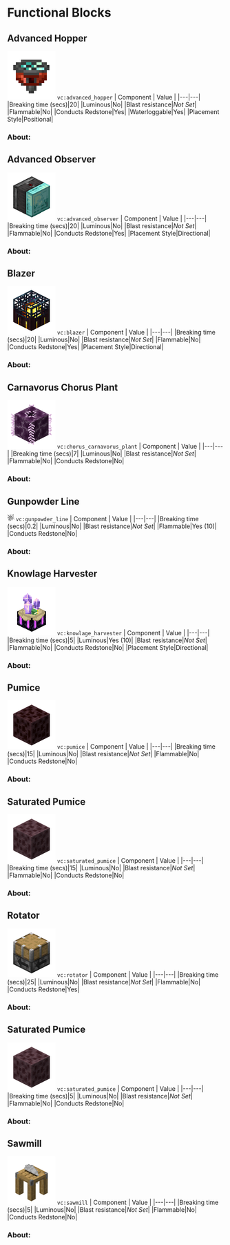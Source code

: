 # Functional Blocks

## Advanced Hopper

![img](../ass-sets/blocks/advanced_hopper.png)
`vc:advanced_hopper`
| Component | Value |
|---|---|
|Breaking time (secs)|20|
|Luminous|No|
|Blast resistance|_Not Set_|
|Flammable|No|
|Conducts Redstone|Yes|
|Waterloggable|Yes|
|Placement Style|Positional|

### About:

## Advanced Observer

![img](../ass-sets/blocks/advanced_observer.png)
`vc:advanced_observer`
| Component | Value |
|---|---|
|Breaking time (secs)|20|
|Luminous|No|
|Blast resistance|_Not Set_|
|Flammable|No|
|Conducts Redstone|Yes|
|Placement Style|Directional|

### About:

## Blazer

![img](../ass-sets/blocks/blazer.png)
`vc:blazer`
| Component | Value |
|---|---|
|Breaking time (secs)|20|
|Luminous|No|
|Blast resistance|_Not Set_|
|Flammable|No|
|Conducts Redstone|Yes|
|Placement Style|Directional|

### About:

## Carnavorus Chorus Plant

![img](../ass-sets/blocks/chorus_carnavorus_plant.png)
`vc:chorus_carnavorus_plant`
| Component | Value |
|---|---|
|Breaking time (secs)|7|
|Luminous|No|
|Blast resistance|_Not Set_|
|Flammable|No|
|Conducts Redstone|No|

### About:

## Gunpowder Line

![img](../ass-sets/blocks/gunpowder_line.png)
`vc:gunpowder_line`
| Component | Value |
|---|---|
|Breaking time (secs)|0.2|
|Luminous|No|
|Blast resistance|_Not Set_|
|Flammable|Yes (10)|
|Conducts Redstone|No|

### About:

## Knowlage Harvester

![img](../ass-sets/blocks/knowlage_harvester.png)
`vc:knowlage_harvester`
| Component | Value |
|---|---|
|Breaking time (secs)|5|
|Luminous|Yes (10)|
|Blast resistance|_Not Set_|
|Flammable|No|
|Conducts Redstone|No|
|Placement Style|Directional|

### About:

## Pumice

![img](../ass-sets/blocks/pumice.png)
`vc:pumice`
| Component | Value |
|---|---|
|Breaking time (secs)|15|
|Luminous|No|
|Blast resistance|_Not Set_|
|Flammable|No|
|Conducts Redstone|No|

### About:

## Saturated Pumice

![img](../ass-sets/blocks/saturated_pumice.png)
`vc:saturated_pumice`
| Component | Value |
|---|---|
|Breaking time (secs)|15|
|Luminous|No|
|Blast resistance|_Not Set_|
|Flammable|No|
|Conducts Redstone|No|

### About:

## Rotator

![img](../ass-sets/blocks/rotator.png)
`vc:rotator`
| Component | Value |
|---|---|
|Breaking time (secs)|25|
|Luminous|No|
|Blast resistance|_Not Set_|
|Flammable|No|
|Conducts Redstone|Yes|

### About:

## Saturated Pumice

![img](../ass-sets/blocks/saturated_pumice.png)
`vc:saturated_pumice`
| Component | Value |
|---|---|
|Breaking time (secs)|5|
|Luminous|No|
|Blast resistance|_Not Set_|
|Flammable|No|
|Conducts Redstone|No|

### About:

## Sawmill

![img](../ass-sets/blocks/sawmill.png)
`vc:sawmill`
| Component | Value |
|---|---|
|Breaking time (secs)|5|
|Luminous|No|
|Blast resistance|_Not Set_|
|Flammable|No|
|Conducts Redstone|No|

### About:
